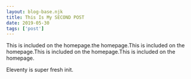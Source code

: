 ```yaml
---
layout: blog-base.njk 
title: This Is My SECOND POST
date: 2019-05-30
tags: ['post']
---
```

<!-- Excerpt Start -->
This is included on the homepage.the homepage.This is included on the homepage.This is included on the homepage.This is included on the homepage.
<!-- Excerpt End -->

Eleventy is super fresh init.